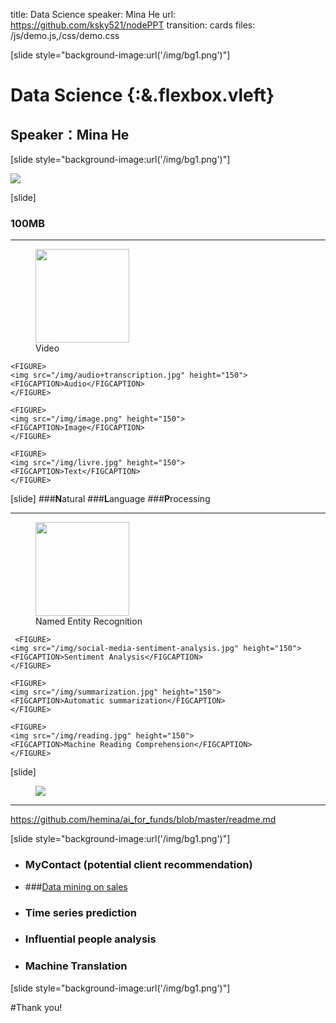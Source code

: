 title: Data Science 
speaker: Mina He
url: https://github.com/ksky521/nodePPT
transition: cards
files: /js/demo.js,/css/demo.css

[slide style="background-image:url('/img/bg1.png')"]

# Data Science {:&.flexbox.vleft}
## Speaker：Mina He

[slide style="background-image:url('/img/bg1.png')"]

![](/img/data.png)

[slide]
### 100MB  
-----
<div class="rows2">
<div class="columns4">
    <FIGURE>
    <img src="/img/video.jpg" height="150">
    <FIGCAPTION>Video</FIGCAPTION>
    </FIGURE>
    
    <FIGURE>
    <img src="/img/audio+transcription.jpg" height="150">
    <FIGCAPTION>Audio</FIGCAPTION>
    </FIGURE>
    
    <FIGURE>
    <img src="/img/image.png" height="150">
    <FIGCAPTION>Image</FIGCAPTION>
    </FIGURE>
    
    <FIGURE>
    <img src="/img/livre.jpg" height="150">
    <FIGCAPTION>Text</FIGCAPTION>
    </FIGURE>
</div>
</div>

[slide]
###**N**atural
###**L**anguage
###**P**rocessing

-----
<div class="row">
<div class="columns4">
    <FIGURE>
    <img src="/img/entity.png" height="150">
    <FIGCAPTION>Named Entity Recognition</FIGCAPTION>
    </FIGURE>
    
	 <FIGURE>
    <img src="/img/social-media-sentiment-analysis.jpg" height="150">
    <FIGCAPTION>Sentiment Analysis</FIGCAPTION>
    </FIGURE>    
    
    <FIGURE>
    <img src="/img/summarization.jpg" height="150">
    <FIGCAPTION>Automatic summarization</FIGCAPTION>
    </FIGURE>
    
    <FIGURE>
    <img src="/img/reading.jpg" height="150">
    <FIGCAPTION>Machine Reading Comprehension</FIGCAPTION>
    </FIGURE>
</div>
</div>

[slide]
<figure>    
    <img src="/img/ml.png">
</figure>

-----
<https://github.com/hemina/ai_for_funds/blob/master/readme.md>

[slide style="background-image:url('/img/bg1.png')"]

* ### MyContact (potential client recommendation)
* ###[Data mining on sales](<https://github.com/hemina/ai_for_funds/blob/master/ppt/sales_opportunities_analysis.pdf>) 
* ### Time series prediction
* ### Influential people analysis 
* ### Machine Translation

[slide style="background-image:url('/img/bg1.png')"]

#Thank you!


